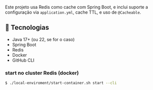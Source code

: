 Este projeto usa Redis como cache com Spring Boot, e inclui suporte a configuração via `application.yml`, cache TTL, e uso de `@Cacheable`.

## 🚀 Tecnologias

- Java 17+ (ou 22, se for o caso)
- Spring Boot
- Redis
- Docker
- GitHub CLI

### start no cluster Redis (docker)
```sh
$ ./local-enviroment/start-container.sh start --cli
```